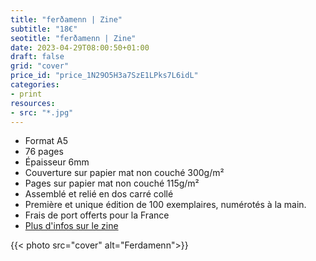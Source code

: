 ```yaml
---
title: "ferðamenn | Zine"
subtitle: "18€"
seotitle: "ferðamenn | Zine"
date: 2023-04-29T08:00:50+01:00
draft: false
grid: "cover"
price_id: "price_1N29O5H3a7SzE1LPks7L6idL"
categories:
- print
resources:
- src: "*.jpg"
---
```



* Format A5
* 76 pages
* Épaisseur 6mm
* Couverture sur papier mat non couché 300g/m²
* Pages sur papier mat non couché 115g/m²
* Assemblé et relié en dos carré collé
* Première et unique édition de 100 exemplaires, numérotés à la main.
* Frais de port offerts pour la France
* [Plus d'infos sur le zine](https://gregorymignard.com/ferdamenn)

{{< photo src="cover" alt="Ferdamenn">}}

